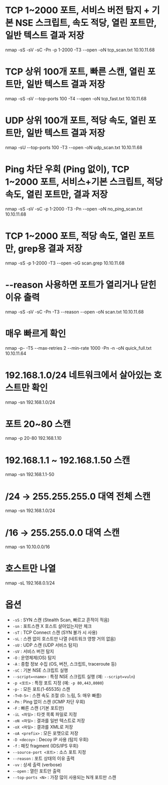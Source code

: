 # TCP 1~2000 포트, 서비스 버전 탐지 + 기본 NSE 스크립트, 속도 적당, 열린 포트만, 일반 텍스트 결과 저장

nmap -sS -sV -sC -Pn -p 1-2000 -T3 --open -oN tcp_scan.txt 10.10.11.68

# TCP 상위 100개 포트, 빠른 스캔, 열린 포트만, 일반 텍스트 결과 저장

nmap -sS -sV --top-ports 100 -T4 --open -oN tcp_fast.txt 10.10.11.68

# UDP 상위 100개 포트, 적당 속도, 열린 포트만, 일반 텍스트 결과 저장

nmap -sU --top-ports 100 -T3 --open -oN udp_scan.txt 10.10.11.68

# Ping 차단 우회 (Ping 없이), TCP 1~2000 포트, 서비스+기본 스크립트, 적당 속도, 열린 포트만, 결과 저장

nmap -sS -sV -sC -p 1-2000 -T3 -Pn --open -oN no_ping_scan.txt 10.10.11.68

# TCP 1~2000 포트, 적당 속도, 열린 포트만, grep용 결과 저장

nmap -sS -p 1-2000 -T3 --open -oG scan.grep 10.10.11.68

# --reason 사용하면 포트가 열리거나 닫힌 이유 출력

nmap -sS -sV -sC -Pn -T3 --reason --open -oN scan.txt 10.10.11.68

# 매우 빠르게 확인

nmap -p- -T5 --max-retries 2 --min-rate 1000 -Pn -n -oN quick_full.txt 10.10.11.64

# 192.168.1.0/24 네트워크에서 살아있는 호스트만 확인

nmap -sn 192.168.1.0/24

# 포트 20~80 스캔

nmap -p 20-80 192.168.1.10

# 192.168.1.1 ~ 192.168.1.50 스캔

nmap -sn 192.168.1.1-50

# /24 → 255.255.255.0 대역 전체 스캔

nmap -sn 192.168.1.0/24

# /16 → 255.255.0.0 대역 스캔

nmap -sn 10.10.0.0/16

# 호스트만 나열

nmap -sL 192.168.0.1/24

# 옵션

- `-sS` : SYN 스캔 (Stealth Scan, 빠르고 흔적이 적음)
- `-sn` : 포트스캔 X 호스트 살아있는지만 체크
- `-sT` : TCP Connect 스캔 (SYN 불가 시 사용)
- `-sL` : 스캔 없이 호스트만 나열 (네트워크 영향 거의 없음)
- `-sU` : UDP 스캔 (UDP 서비스 탐지)
- `-sV` : 서비스 버전 탐지
- `-O` : 운영체제(OS) 탐지
- `-A` : 종합 정보 수집 (OS, 버전, 스크립트, traceroute 등)
- `-sC` : 기본 NSE 스크립트 실행
- `--script=<name>` : 특정 NSE 스크립트 실행 (예: `--script=vuln`)
- `-p <포트>` : 특정 포트 지정 (예: `-p 80,443,8080`)
- `-p-` : 모든 포트(1-65535) 스캔
- `-T<0-5>` : 스캔 속도 조절 (0: 느림, 5: 매우 빠름)
- `-Pn` : Ping 없이 스캔 (ICMP 차단 우회)
- `-F` : 빠른 스캔 (기본 포트만)
- `-iL <파일>` : 타겟 목록 파일로 지정
- `-oN <파일>` : 결과를 일반 텍스트로 저장
- `-oX <파일>` : 결과를 XML로 저장
- `-oA <prefix>` : 모든 포맷으로 저장
- `-D <decoy>` : Decoy IP 사용 (탐지 우회)
- `-f` : 패킷 fragment (IDS/IPS 우회)
- `--source-port <포트>` : 소스 포트 지정
- `--reason` : 포트 상태의 이유 출력
- `-vv` : 상세 출력 (verbose)
- `--open` : 열린 포트만 출력
- `--top-ports <N>` : 가장 많이 사용되는 N개 포트만 스캔
